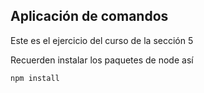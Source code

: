## Aplicación de comandos

Este es el ejercicio del curso de la sección 5

Recuerden instalar los paquetes de node así

```
npm install
```